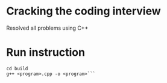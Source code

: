 # Cracking the coding interview
Resolved all problems using C++

# Run instruction
```mkdir build
cd build
g++ <program>.cpp -o <program>```
